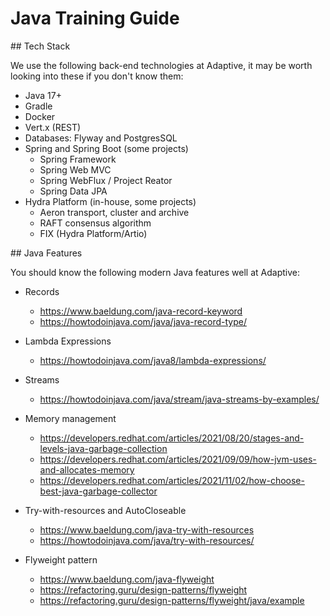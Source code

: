 # Java Training Guide

## Tech Stack

We use the following back-end technologies at Adaptive, it may be worth looking into these if you don't know them:

- Java 17+
- Gradle
- Docker
- Vert.x (REST)
- Databases: Flyway and PostgresSQL
- Spring and Spring Boot (some projects)
  - Spring Framework
  - Spring Web MVC
  - Spring WebFlux / Project Reator
  - Spring Data JPA
- Hydra Platform (in-house, some projects)
  - Aeron transport, cluster and archive
  - RAFT consensus algorithm
  - FIX (Hydra Platform/Artio)

## Java Features

You should know the following modern Java features well at Adaptive:

- Records

  - https://www.baeldung.com/java-record-keyword
  - https://howtodoinjava.com/java/java-record-type/

- Lambda Expressions

  - https://howtodoinjava.com/java8/lambda-expressions/

- Streams

  - https://howtodoinjava.com/java/stream/java-streams-by-examples/

- Memory management

  - https://developers.redhat.com/articles/2021/08/20/stages-and-levels-java-garbage-collection
  - https://developers.redhat.com/articles/2021/09/09/how-jvm-uses-and-allocates-memory
  - https://developers.redhat.com/articles/2021/11/02/how-choose-best-java-garbage-collector

- Try-with-resources and AutoCloseable

  - https://www.baeldung.com/java-try-with-resources
  - https://howtodoinjava.com/java/try-with-resources/

- Flyweight pattern

  - https://www.baeldung.com/java-flyweight
  - https://refactoring.guru/design-patterns/flyweight
  - https://refactoring.guru/design-patterns/flyweight/java/example
